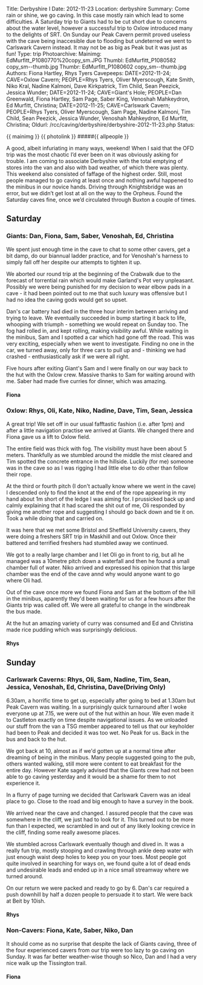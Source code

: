 Title: Derbyshire I
Date: 2012-11-23
Location: derbyshire
Summary: Come rain or shine, we go caving. In this case mostly rain which lead to some difficulties. A Saturday trip to Giants had to be cut short due to concerns about the water level, however a successful trip to Oxlow introduced many to the delights of SRT. On Sunday our Peak Cavern permit proved useless with the cave being inaccesible due to flooding but undeterred we went to Carlswark Cavern instead. It may not be as big as Peak but it was just as fun!
Type: trip
Photoarchive:
Mainimg: EdMurfitt_P1080770%20copy_sm.JPG
Thumbl: EdMurfitt_P1080582 copy_sm--thumb.jpg
Thumbr: EdMurfitt_P1080602 copy_sm--thumb.jpg
Authors: Fiona Hartley, Rhys Tyers
Cavepeeps: DATE=2012-11-24; CAVE=Oxlow Cavern; PEOPLE=Rhys Tyers, Oliver Myerscough, Kate Smith, Niko Kral, Nadine Kalmoni, Dave Kirkpatrick, Tim Child, Sean Peezick, Jessica Wunder;
           DATE=2012-11-24; CAVE=Giant's Hole; PEOPLE=Dan Greenwald, Fiona Hartley, Sam Page, Saber King, Venoshah Mahkeydron, Ed Murfitt, Christina;
           DATE=2012-11-25; CAVE=Carlswark Cavern; PEOPLE=Rhys Tyers, Oliver Myerscough, Sam Page, Nadine Kalmoni, Tim Child, Sean Peezick, Jessica Wunder, Venoshah Mahkeydron, Ed Murfitt, Christina;
Oldurl: /rcc/caving/derbyshire/derbyshire-2012-11-23.php
Status:

{{ mainimg }}
{{ photolink }}
#####{{ allpeople }}

A good, albeit infuriating in many ways, weekend! When I said that the OFD trip was the most chaotic I’d ever been on it was obviously asking for trouble. I am coming to associate Derbyshire with the total emptying of stores into the van and also with bad weather, of which there was plenty. This weekend also consisted of faffage of the highest order. Still, most people managed to go caving at least once and nothing awful happened to the minibus in our novice hands. Driving through Knightsbridge was an error, but we didn’t get lost at all on the way to the Orpheus. Found the Saturday caves fine, once we’d circulated through Buxton a couple of times.

##  Saturday

###  Giants: Dan, Fiona, Sam, Saber, Venoshah, Ed, Christina

We spent just enough time in the cave to chat to some other cavers, get a bit damp, do our biannual ladder practice, and for Venoshah's harness to simply fall off her despite our attempts to tighten it up.

We aborted our round trip at the beginning of the Crabwalk due to the forecast of torrential rain which would make Garland's Pot very unpleasant. Possibly we were being punished for my decision to wear elbow pads in a cave - it had been pointed out to me that such luxury was offensive but I had no idea the caving gods would get so upset.

Dan's car battery had died in the three hour interim between arriving and trying to leave. We eventually succeeded in bump starting it back to life, whooping with triumph - something we would repeat on Sunday too. The fog had rolled in, and kept rolling, making visibility awful. While waiting in the minibus, Sam and I spotted a car which had gone off the road. This was very exciting, especially when we went to investigate. Finding no one in the car, we turned away, only for three cars to pull up and - thinking we had crashed - enthusiastically ask if we were all right.

Five hours after exiting Giant's Sam and I were finally on our way back to the hut with the Oxlow crew. Massive thanks to Sam for waiting around with me. Saber had made five curries for dinner, which was amazing.

####  Fiona

###  Oxlow: Rhys, Oli, Kate, Niko, Nadine, Dave, Tim, Sean, Jessica

A great trip! We set off in our usual fafftastic fashion (i.e. after 1pm) and after a little navigation practise we arrived at Giants. We changed there and Fiona gave us a lift to Oxlow field.

The entire field was thick with fog. The visibility must have been about 5 meters. Thankfully as we stumbled around the middle the mist cleared and Tim spotted the concrete entrance in the hillside. Luckily (for me) someone was in the cave so as I was rigging I had little else to do other than follow their rope.

At the third or fourth pitch (I don't actually know where we went in the cave) I descended only to find the knot at the end of the rope appearing in my hand about 1m short of the ledge I was aiming for. I prussicked back up and calmly explaining that it had scared the shit out of me, Oli responded by giving me another rope and suggesting I should go back down and tie it on. Took a while doing that and carried on.

It was here that we met some Bristol and Sheffield University cavers, they were doing a freshers SRT trip in Maskhill and out Oxlow. Once their battered and terrified freshers had stumbled away we continued.

We got to a really large chamber and I let Oli go in front to rig, but all he managed was a 10metre pitch down a waterfall and then he found a small chamber full of water. Niko arrived and expressed his opinion that this large chamber was the end of the cave annd why would anyone want to go where Oli had.

Out of the cave once more we found Fiona and Sam at the bottom of the hill in the minibus, aparently they'd been waiting for us for a few hours after the Giants trip was called off. We were all grateful to change in the windbreak the bus made.

At the hut an amazing variety of curry was consumed and Ed and Christina made rice pudding which was surprisingly delicious.

####  Rhys

##  Sunday

###  Carlswark Caverns: Rhys, Oli, Sam, Nadine, Tim, Sean, Jessica, Venoshah, Ed, Christina, Dave(Driving Only)

6.30am, a horrific time to get up, especially after going to bed at 1.30am but Peak Cavern was waiting. In a surprisingly quick turnaround after I woke everyone up at 7.15, we were out of the hut within an hour. We even made it to Castleton exactly on time despite navigational issues. As we unloaded our stuff from the van a TSG member appeared to tell us that our keyholder had been to Peak and decided it was too wet. No Peak for us. Back in the bus and back to the hut.

We got back at 10, almost as if we'd gotten up at a normal time after dreaming of being in the minibus. Many people suggested going to the pub, others wanted walking, still more were content to eat breakfast for the entire day. However Kate sagely advised that the Giants crew had not been able to go caving yesterday and it would be a shame for them to not experience it.

In a flurry of page turning we decided that Carlswark Cavern was an ideal place to go. Close to the road and big enough to have a survey in the book.

We arrived near the cave and changed. I assured people that the cave was somewhere in the cliff, we just had to look for it. This turned out to be more fun than I expected, we scrambled in and out of any likely looking crevice in the cliff, finding some really awesome places.

We stumbled across Carlswark eventually though and dived in. It was a really fun trip, mostly stooping and crawling through ankle deep water with just enough waist deep holes to keep you on your toes. Most people got quite involved in searching for ways on, we found quite a lot of dead ends and undesirable leads and ended up in a nice small streamway where we turned around.

On our return we were packed and ready to go by 6. Dan's car required a push downhill by half a dozen people to persuade it to start. We were back at Beit by 10ish.

####  Rhys

###  Non-Cavers: Fiona, Kate, Saber, Niko, Dan

It should come as no surprise that despite the lack of Giants caving, three of the four experienced cavers from our trip were too lazy to go caving on Sunday. It was far better weather-wise though so Nico, Dan and I had a very nice walk up the Tissington trail.

####  Fiona
